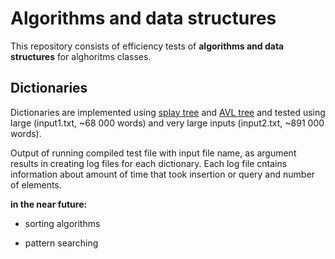 # Algorithms and data structures

This repository consists of efficiency tests of **algorithms and data structures** for alghoritms classes.

## Dictionaries

Dictionaries are implemented using [splay tree](https://en.wikipedia.org/wiki/Splay_tree)
 and 
[AVL tree](https://en.wikipedia.org/wiki/AVL_tree)
 and tested using large (input1.txt, ~68 000 words) and very large inputs (input2.txt, ~891 000 words).
 
Output of running compiled test file with input file name, as argument results in creating log files for each dictionary. Each log file cntains information about amount of time that took insertion or query and number of elements.
 
 **in the near future:**
 
 * sorting algorithms
 
 * pattern searching
